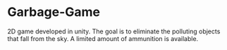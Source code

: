 # Garbage-Game
2D game developed in unity. The goal is to eliminate the polluting objects that fall from the sky. A limited amount of ammunition is available.  

